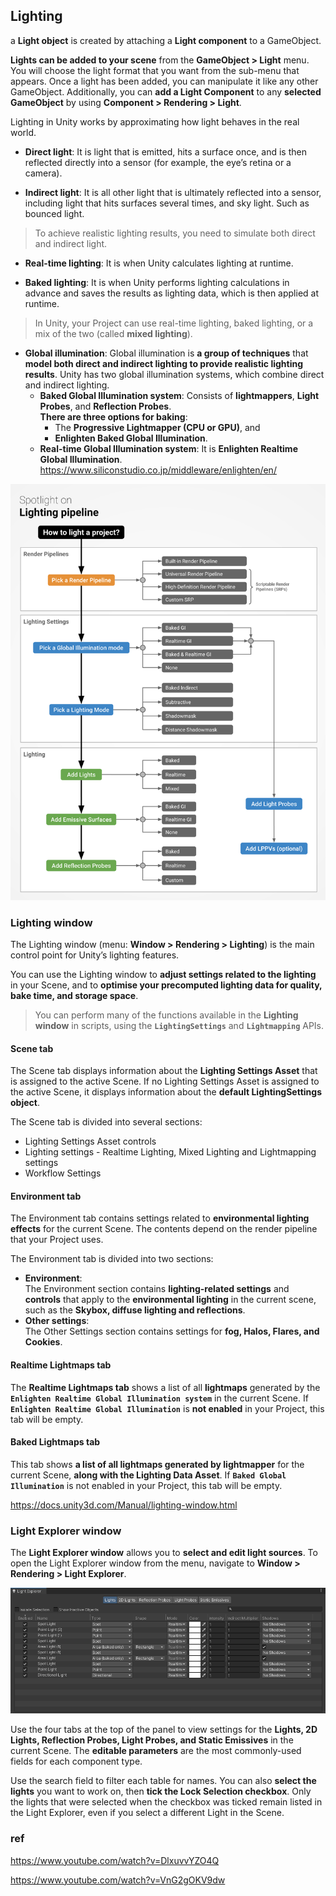 ## Lighting

a **Light object** is created by attaching a **Light component** to a GameObject.


**Lights can be added to your scene** from the **GameObject > Light** menu. You will choose the light format that you want from the sub-menu that appears. Once a light has been added, you can manipulate it like any other GameObject. Additionally, you can **add a Light Component** to any **selected GameObject** by using **Component > Rendering > Light**.

Lighting in Unity works by approximating how light behaves in the real world.

- **Direct light**:
  It is light that is emitted, hits a surface once, and is then reflected directly into a sensor (for example, the eye’s retina or a camera).
  
- **Indirect light**:
  It is all other light that is ultimately reflected into a sensor, including light that hits surfaces several times, and sky light.  Such as bounced light.
  
> To achieve realistic lighting results, you need to simulate both direct and indirect light.

- **Real-time lighting**:
  It is when Unity calculates lighting at runtime.

- **Baked lighting**:
  It is when Unity performs lighting calculations in advance and saves the results as lighting data, which is then applied at runtime.
  
>  In Unity, your Project can use real-time lighting, baked lighting, or a mix of the two (called **mixed lighting**).
  
- **Global illumination**:
  Global illumination is **a group of techniques** that **model both direct and indirect lighting to provide realistic lighting results**. Unity has two global illumination systems, which combine direct and indirect lighting.
  - **Baked Global Illumination system**:
    Consists of **lightmappers**, **Light Probes**, and **Reflection Probes**. \
    **There are three options for baking**: 
    - The **Progressive Lightmapper (CPU or GPU)**, and
    - **Enlighten Baked Global Illumination**.
  - **Real-time Global Illumination system**: 
    It is **Enlighten Realtime Global Illumination**. \
    https://www.siliconstudio.co.jp/middleware/enlighten/en/


![](./img/BestPracticeLightingPipeline15.svg)


### Lighting window
The Lighting window (menu: **Window > Rendering > Lighting**) is the main control point for Unity’s lighting features.

You can use the Lighting window to **adjust settings related to the lighting** in your Scene, and to **optimise your precomputed lighting data for quality, bake time, and storage space**.

> You can perform many of the functions available in the **Lighting window** in scripts, using the **`LightingSettings`** and **`Lightmapping`** APIs.

#### Scene tab
The Scene tab displays information about the **Lighting Settings Asset** that is assigned to the active Scene. If no Lighting Settings Asset is assigned to the active Scene, it displays information about the **default LightingSettings object**.

The Scene tab is divided into several sections:

- Lighting Settings Asset controls
- Lighting settings - Realtime Lighting, Mixed Lighting and Lightmapping settings
- Workflow Settings

#### Environment tab
The Environment tab contains settings related to **environmental lighting effects** for the current Scene. The contents depend on the render pipeline that your Project uses.

The Environment tab is divided into two sections:

- **Environment**: \
  The Environment section contains **lighting-related settings** and **controls** that apply to the **environmental lighting** in the current scene, such as the **Skybox, diffuse lighting and reflections**.
- **Other settings**: \
  The Other Settings section contains settings for **fog, Halos, Flares, and Cookies**.

#### Realtime Lightmaps tab
The **Realtime Lightmaps tab** shows a list of all **lightmaps** generated by the **`Enlighten Realtime Global Illumination system`** in the current Scene. If **`Enlighten Realtime Global Illumination`** is **not enabled** in your Project, this tab will be empty.

#### Baked Lightmaps tab
This tab shows **a list of all lightmaps generated by lightmapper** for the current Scene, **along with the Lighting Data Asset**. If **`Baked Global Illumination`** is not enabled in your Project, this tab will be empty.

https://docs.unity3d.com/Manual/lighting-window.html


### Light Explorer window
The **Light Explorer window** allows you to **select and edit light sources**. To open the Light Explorer window from the menu, navigate to **Window > Rendering > Light Explorer**.

![](./img/2d-light-explorer.png)

Use the four tabs at the top of the panel to view settings for the **Lights, 2D Lights, Reflection Probes, Light Probes, and Static Emissives** in the current Scene. The **editable parameters** are the most commonly-used fields for each component type.

Use the search field to filter each table for names. You can also **select the lights** you want to work on, then **tick the Lock Selection checkbox**. Only the lights that were selected when the checkbox was ticked remain listed in the Light Explorer, even if you select a different Light in the Scene.


### ref
https://www.youtube.com/watch?v=DlxuvvYZO4Q

https://www.youtube.com/watch?v=VnG2gOKV9dw
